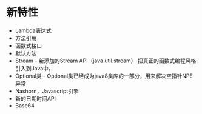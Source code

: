 # 新特性

- Lambda表达式
- 方法引用
- 函数式接口
- 默认方法
- Stream - 新添加的Stream API（java.util.stream） 把真正的函数式编程风格引入到Java中。
- Optional类 - Optional类已经成为java8类库的一部分，用来解决空指针NPE异常
- Nashorn，Javascript引擎
- 新的日期时间API
- Base64